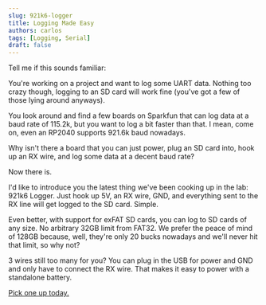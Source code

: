 ```yaml
---
slug: 921k6-logger
title: Logging Made Easy
authors: carlos
tags: [Logging, Serial]
draft: false
---
```



Tell me if this sounds familiar:

You're working on a project and want to log some UART data. Nothing too crazy though, logging to an SD card will work fine (you've got a few of those lying around anyways). 

<!-- truncate -->

You look around and find a few boards on Sparkfun that can log data at a baud rate of 115.2k, but you want to log a bit faster than that. I mean, come on, even an RP2040 supports 921.6k baud nowadays.

Why isn't there a board that you can just power, plug an SD card into, hook up an RX wire, and log some data at a decent baud rate? 

Now there is.

I'd like to introduce you the latest thing we've been cooking up in the lab: 921k6 Logger. Just hook up 5V, an RX wire, GND, and everything sent to the RX line will get logged to the SD card. Simple. 

Even better, with support for exFAT SD cards, you can log to SD cards of any size. No arbitrary 32GB limit from FAT32. We prefer the peace of mind of 128GB because, well, they're only 20 bucks nowadays and we'll never hit that limit, so why not?

3 wires still too many for you? You can plug in the USB for power and GND and only have to connect the RX wire. That makes it easy to power with a standalone battery.

[Pick one up today.](https://cgglabs.com/products/921k6-logger)